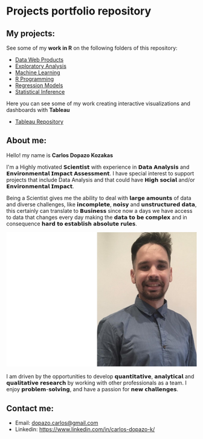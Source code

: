 # Projects portfolio repository

## My projects:

See some of my **work in R** on the following folders of this repository:

* [Data Web Products](https://github.com/CDopazo/Project_portfolio/blob/master/R/Data%20web%20products/README.md)
* [Exploratory Analysis](https://github.com/CDopazo/Project_portfolio/blob/master/R/Exploratory%20Data%20Analysis/README.md)
* [Machine Learning](https://github.com/CDopazo/Project_portfolio/blob/master/R/Machine%20Learning/README.md)
* [R Programming](https://github.com/CDopazo/Project_portfolio/blob/master/R/R%20programming/README.md)
* [Regression Models](https://github.com/CDopazo/Project_portfolio/blob/master/R/Regression%20Models/README.md)
* [Statistical Inference](https://github.com/CDopazo/Project_portfolio/blob/master/R/Statistical%20Inference/README.md)

Here you can see some of my work creating interactive visualizations and dashboards with **Tableau**

* [Tableau Repository](https://public.tableau.com/profile/carlos.dopazo.kozakas#!/)

## About me:
Hello! my name is **Carlos Dopazo Kozakas**

I'm a Highly motivated 𝗦𝗰𝗶𝗲𝗻𝘁𝗶𝘀𝘁 with experience in 𝗗𝗮𝘁𝗮 𝗔𝗻𝗮𝗹𝘆𝘀𝗶𝘀 and 𝗘𝗻𝘃𝗶𝗿𝗼𝗻𝗺𝗲𝗻𝘁𝗮𝗹 𝗜𝗺𝗽𝗮𝗰𝘁 𝗔𝘀𝘀𝗲𝘀𝘀𝗺𝗲𝗻𝘁. I have special interest to support projects that include Data Analysis and that could have 𝗛𝗶𝗴𝗵 𝘀𝗼𝗰𝗶𝗮𝗹 and/or 𝗘𝗻𝘃𝗶𝗿𝗼𝗻𝗺𝗲𝗻𝘁𝗮𝗹 𝗜𝗺𝗽𝗮𝗰𝘁.

Being a Scientist gives me the ability to deal with 𝗹𝗮𝗿𝗴𝗲 𝗮𝗺𝗼𝘂𝗻𝘁𝘀 of data and diverse challenges, like 𝗶𝗻𝗰𝗼𝗺𝗽𝗹𝗲𝘁𝗲, 𝗻𝗼𝗶𝘀𝘆 and 𝘂𝗻𝘀𝘁𝗿𝘂𝗰𝘁𝘂𝗿𝗲𝗱 𝗱𝗮𝘁𝗮, this certainly can translate to 𝗕𝘂𝘀𝗶𝗻𝗲𝘀𝘀 since now a days we have access to data that changes every day making the 𝗱𝗮𝘁𝗮 𝘁𝗼 𝗯𝗲 𝗰𝗼𝗺𝗽𝗹𝗲𝘅 and in consequence 𝗵𝗮𝗿𝗱 𝘁𝗼 𝗲𝘀𝘁𝗮𝗯𝗹𝗶𝘀𝗵 𝗮𝗯𝘀𝗼𝗹𝘂𝘁𝗲 𝗿𝘂𝗹𝗲𝘀.

<img src="images/CV_pic_edit.jpg" width="600px" />

I am driven by the opportunities to develop 𝗾𝘂𝗮𝗻𝘁𝗶𝘁𝗮𝘁𝗶𝘃𝗲, 𝗮𝗻𝗮𝗹𝘆𝘁𝗶𝗰𝗮𝗹 and 𝗾𝘂𝗮𝗹𝗶𝘁𝗮𝘁𝗶𝘃𝗲 𝗿𝗲𝘀𝗲𝗮𝗿𝗰𝗵 by working with other professionals as a team. I enjoy 𝗽𝗿𝗼𝗯𝗹𝗲𝗺-𝘀𝗼𝗹𝘃𝗶𝗻𝗴, and have a passion for 𝗻𝗲𝘄 𝗰𝗵𝗮𝗹𝗹𝗲𝗻𝗴𝗲𝘀.



## Contact me:

 * Email: dopazo.carlos@gmail.com
 * Linkedin: https://www.linkedin.com/in/carlos-dopazo-k/
